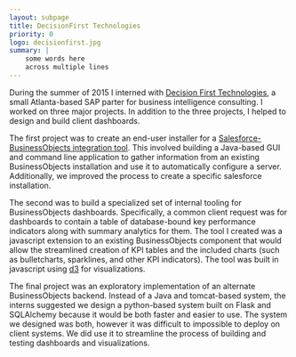 ```yaml
---
layout: subpage
title: DecisionFirst Technologies
priority: 0
logo: decisionfirst.jpg
summary: |
    some words here
    across multiple lines
---
```


During the summer of 2015 I interned with [Decision First
Technologies](http://www.decisionfirst.com/), a small Atlanta-based SAP parter
for business intelligence consulting. I worked on three major projects. In
    addition to the three projects, I helped to design and build client
    dashboards.

The first project was to create an end-user installer for a
[Salesforce-BusinessObjects integration
tool](http://www.decisionfirst.com/offerings/salesforce-connect-for-sap-analytics/).
This involved building a Java-based GUI and command line application to gather
information from an existing BusinessObjects installation and use it to
automatically configure a server. Additionally, we improved the process to
create a specific salesforce installation.

The second was to build a specialized set of internal tooling for
BusinessObjects dashboards. Specifically, a common client request was for
dashboards to contain a table of database-bound key performance indicators along
with summary analytics for them. The tool I created was a javascript extension
to an existing BusinessObjects component that would allow the streamlined
creation of KPI tables and the included charts (such as bulletcharts,
sparklines, and other KPI indicators). The tool was built in javascript using
[d3](http://d3js.org/) for visualizations.

The final project was an exploratory implementation of an alternate
BusinessObjects backend. Instead of a Java and tomcat-based system, the interns
suggested we design a python-based system built on Flask and SQLAlchemy because
it would be both faster and easier to use. The system we designed was both,
however it was difficult to impossible to deploy on client systems. We did use
it to streamline the process of building and testing dashboards and
visualizations.
